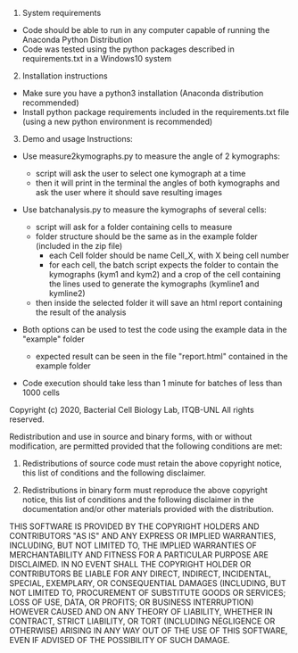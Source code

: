 1. System requirements
- Code should be able to run in any computer capable of running the Anaconda Python Distribution
- Code was tested using the python packages described in requirements.txt in a Windows10 system

2. Installation instructions

- Make sure you have a python3 installation (Anaconda distribution recommended)
- Install python package requirements included in the requirements.txt file (using a new python environment is recommended)

3. Demo and usage Instructions:
- Use measure2kymographs.py to measure the angle of 2 kymographs:
	- script will ask the user to select one kymograph at a time
	- then it will print in the terminal the angles of both kymographs and ask the user where it should save resulting images
- Use batchanalysis.py to measure the kymographs of several cells:
	- script will ask for a folder containing cells to measure
	- folder structure should be the same as in the example folder (included in the zip file)
		- each Cell folder should be name Cell_X, with X being cell number
		- for each cell, the batch script expects the folder to contain the kymographs (kym1 and kym2) and a crop of the cell containing the lines used to generate the kymographs (kymline1 and kymline2)
	- then inside the selected folder it will save an html report containing the result of the analysis
- Both options can be used to test the code using the example data in the "example" folder
	- expected result can be seen in the file "report.html" contained in the example folder

- Code execution should take less than 1 minute for batches of less than 1000 cells

Copyright (c) 2020, Bacterial Cell Biology Lab, ITQB-UNL
All rights reserved.

Redistribution and use in source and binary forms, with or without modification, are permitted provided that the following conditions are met:

1. Redistributions of source code must retain the above copyright notice, this list of conditions and the following disclaimer.

2. Redistributions in binary form must reproduce the above copyright notice, this list of conditions and the following disclaimer in the documentation and/or other materials provided with the distribution.

THIS SOFTWARE IS PROVIDED BY THE COPYRIGHT HOLDERS AND CONTRIBUTORS "AS IS" AND ANY EXPRESS OR IMPLIED WARRANTIES, INCLUDING, BUT NOT LIMITED TO, THE IMPLIED WARRANTIES OF MERCHANTABILITY AND FITNESS FOR A PARTICULAR PURPOSE ARE DISCLAIMED. IN NO EVENT SHALL THE COPYRIGHT HOLDER OR CONTRIBUTORS BE LIABLE FOR ANY DIRECT, INDIRECT, INCIDENTAL, SPECIAL, EXEMPLARY, OR CONSEQUENTIAL DAMAGES (INCLUDING, BUT NOT LIMITED TO, PROCUREMENT OF SUBSTITUTE GOODS OR SERVICES; LOSS OF USE, DATA, OR PROFITS; OR BUSINESS INTERRUPTION) HOWEVER CAUSED AND ON ANY THEORY OF LIABILITY, WHETHER IN CONTRACT, STRICT LIABILITY, OR TORT (INCLUDING NEGLIGENCE OR OTHERWISE) ARISING IN ANY WAY OUT OF THE USE OF THIS SOFTWARE, EVEN IF ADVISED OF THE POSSIBILITY OF SUCH DAMAGE.
